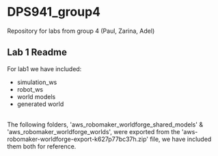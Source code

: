 # DPS941_group4
Repository for labs from group 4 (Paul, Zarina, Adel)

## Lab 1 Readme

For lab1 we have included:
  - simulation_ws
  - robot_ws
  - world models
  - generated world 

<br/>
The following folders, 'aws_robomaker_worldforge_shared_models' & 'aws_robomaker_worldforge_worlds', were exported from the 'aws-robomaker-worldforge-export-k627p77bc37h.zip' file, we have included them both for reference. 
 

